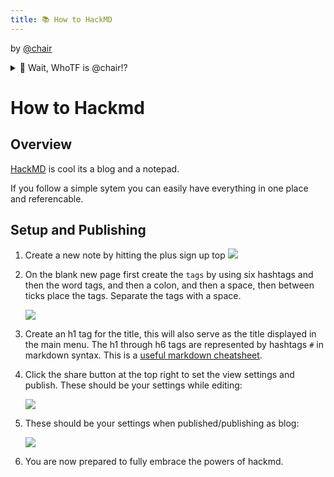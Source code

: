 ```yaml
---
title: 📚 How to HackMD
---
```


by [@chair](https://twitter.com/vrycmfy)

<details>
<summary>🤔 Wait, WhoTF is @chair!?</summary>
<br />

Here to prop you up.

Intent on unlocking humanity's freedom, potential and love with Ethereum.

Former auto-body collision repair center assistant manager, currently RaidGuild Raider and Ethereum nomad.

[Have A NICE Day](https://haveaniceday.wtf)

</details>
<p></p>

# How to Hackmd

## Overview

[HackMD](http://hackmd.io/) is cool its a blog and a notepad.

If you follow a simple sytem you can easily have everything in one place and referencable.

## Setup and Publishing

1. Create a new note by hitting the plus sign up top ![](https://i.imgur.com/HWaFSV8.png)

2. On the blank new page first create the `tags` by using six hashtags and then the word tags, and then a colon, and then a space, then between ticks place the tags. Separate the tags with a space.

    ![](https://i.imgur.com/SRjaWAS.png)

3. Create an h1 tag for the title, this will also serve as the title displayed in the main menu. The h1 through h6 tags are represented by hashtags `#` in markdown syntax. This is a [useful markdown cheatsheet](https://www.markdownguide.org/cheat-sheet).

4. Click the share button at the top right to set the view settings and publish. These should be your settings while editing:

    ![](https://i.imgur.com/MsYKWJk.png)

5. These should be your settings when published/publishing as blog:

    ![](https://i.imgur.com/4GF7cBn.png)

6. You are now prepared to fully embrace the powers of hackmd.

